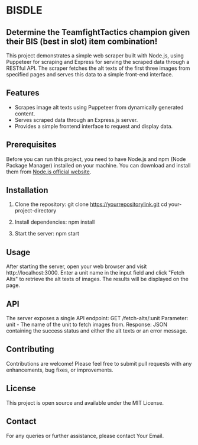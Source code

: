 # BISDLE
## Determine the TeamfightTactics champion given their BIS (best in slot) item combination!

This project demonstrates a simple web scraper built with Node.js, using Puppeteer for scraping and Express for serving the scraped data through a RESTful API. The scraper fetches the alt texts of the first three images from specified pages and serves this data to a simple front-end interface.

## Features

- Scrapes image alt texts using Puppeteer from dynamically generated content.
- Serves scraped data through an Express.js server.
- Provides a simple frontend interface to request and display data.

## Prerequisites

Before you can run this project, you need to have Node.js and npm (Node Package Manager) installed on your machine. You can download and install them from [Node.js official website](https://nodejs.org/).

## Installation

1. Clone the repository:
   git clone https://yourrepositorylink.git
   cd your-project-directory
   
2. Install dependencies:
  npm install

3. Start the server:
  npm start

## Usage
After starting the server, open your web browser and visit http://localhost:3000. Enter a unit name in the input field and click "Fetch Alts" to retrieve the alt texts of images. The results will be displayed on the page.

## API
The server exposes a single API endpoint:
GET /fetch-alts/:unit
Parameter: unit - The name of the unit to fetch images from.
Response: JSON containing the success status and either the alt texts or an error message.

## Contributing
Contributions are welcome! Please feel free to submit pull requests with any enhancements, bug fixes, or improvements.

## License
This project is open source and available under the MIT License.

## Contact
For any queries or further assistance, please contact Your Email.
